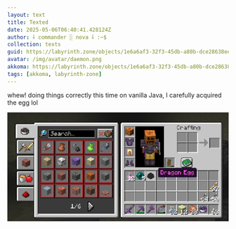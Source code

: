 ```yaml
---
layout: text
title: Texted
date: 2025-05-06T06:40:41.428124Z
author: ⸸ commander ░ nova ⸸ :~$
collection: texts
guid: https://labyrinth.zone/objects/1e6a6af3-32f3-45db-a80b-dce28638eef8
avatar: /img/avatar/daemon.png
akkoma: https://labyrinth.zone/objects/1e6a6af3-32f3-45db-a80b-dce28638eef8
tags: [akkoma, labyrinth-zone]
---
```


<p>whew! doing things correctly this time on vanilla Java, I carefully acquired the egg lol</p><img src="/assets/text_media/c3b0f73863ff80e76db00d7b67b276ee2f62e92173aa635962c8914b9a0dfd72.png" alt="" />